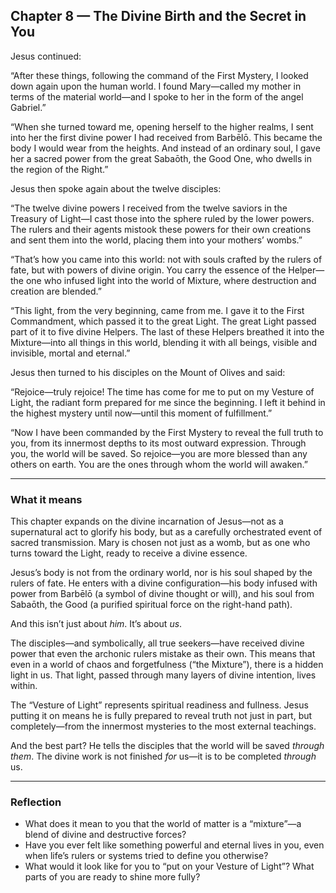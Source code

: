 ## Chapter 8 — The Divine Birth and the Secret in You

Jesus continued:

“After these things, following the command of the First Mystery, I looked down again upon the human world. I found Mary—called my mother in terms of the material world—and I spoke to her in the form of the angel Gabriel.”

“When she turned toward me, opening herself to the higher realms, I sent into her the first divine power I had received from Barbēlō. This became the body I would wear from the heights. And instead of an ordinary soul, I gave her a sacred power from the great Sabaōth, the Good One, who dwells in the region of the Right.”

Jesus then spoke again about the twelve disciples:

“The twelve divine powers I received from the twelve saviors in the Treasury of Light—I cast those into the sphere ruled by the lower powers. The rulers and their agents mistook these powers for their own creations and sent them into the world, placing them into your mothers’ wombs.”

“That’s how you came into this world: not with souls crafted by the rulers of fate, but with powers of divine origin. You carry the essence of the Helper—the one who infused light into the world of Mixture, where destruction and creation are blended.”

“This light, from the very beginning, came from me. I gave it to the First Commandment, which passed it to the great Light. The great Light passed part of it to five divine Helpers. The last of these Helpers breathed it into the Mixture—into all things in this world, blending it with all beings, visible and invisible, mortal and eternal.”

Jesus then turned to his disciples on the Mount of Olives and said:

“Rejoice—truly rejoice! The time has come for me to put on my Vesture of Light, the radiant form prepared for me since the beginning. I left it behind in the highest mystery until now—until this moment of fulfillment.”

“Now I have been commanded by the First Mystery to reveal the full truth to you, from its innermost depths to its most outward expression. Through you, the world will be saved. So rejoice—you are more blessed than any others on earth. You are the ones through whom the world will awaken.”

---

### What it means

This chapter expands on the divine incarnation of Jesus—not as a supernatural act to glorify his body, but as a carefully orchestrated event of sacred transmission. Mary is chosen not just as a womb, but as one who turns toward the Light, ready to receive a divine essence.

Jesus’s body is not from the ordinary world, nor is his soul shaped by the rulers of fate. He enters with a divine configuration—his body infused with power from Barbēlō (a symbol of divine thought or will), and his soul from Sabaōth, the Good (a purified spiritual force on the right-hand path).

And this isn’t just about *him*. It’s about *us*.

The disciples—and symbolically, all true seekers—have received divine power that even the archonic rulers mistake as their own. This means that even in a world of chaos and forgetfulness (“the Mixture”), there is a hidden light in us. That light, passed through many layers of divine intention, lives within.

The “Vesture of Light” represents spiritual readiness and fullness. Jesus putting it on means he is fully prepared to reveal truth not just in part, but completely—from the innermost mysteries to the most external teachings.

And the best part? He tells the disciples that the world will be saved *through them*. The divine work is not finished *for* us—it is to be completed *through* us.

---

### Reflection

* What does it mean to you that the world of matter is a “mixture”—a blend of divine and destructive forces?
* Have you ever felt like something powerful and eternal lives in you, even when life’s rulers or systems tried to define you otherwise?
* What would it look like for you to “put on your Vesture of Light”? What parts of you are ready to shine more fully?
